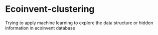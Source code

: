 # Ecoinvent-clustering
Trying to apply machine learning to explore the data structure or hidden information in ecoinvent database
